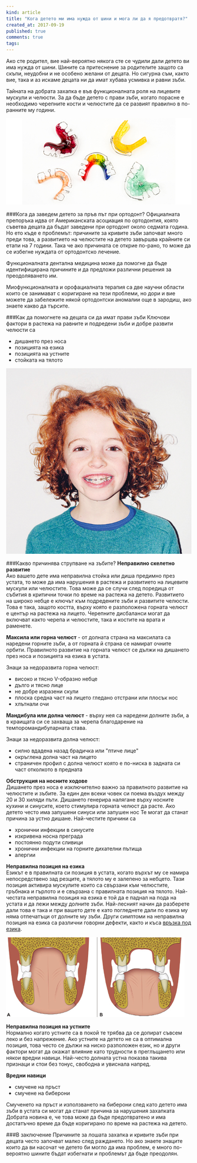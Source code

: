 ```yaml
---
kind: article
title: "Кога детето ми има нужда от шини и мога ли да я предотвратя?"
created_at: 2017-09-19
published: true
comments: true
tags:
--- 
```

Ако сте родител, вие най-вероятно някога сте се чудили дали детето ви има нужда от шини. Шините са притеснение за родителите защото са скъпи, неудобни и не особено желани от децата. Но сигурна съм, както вие, така и аз искаме децата ни да имат хубава усмивка и равни зъби.

Тайната на добрата захапка е във  функционалната роля на лицевите мускули и челюсти. За да бъде детето с прави зъби, когато порасне е необходимо черепните кости и челюстите да се развият правилно в по-ранните му години.

![braces2](/images/posts/braces2.jpg)

<!-- more -->

###Кога да заведем детето за пръв път при ортодонт?
Официалната препоръка идва от Американската асоциация по ортодонтия, която съветва децата да бъдат заведени при ортодонт около седмата година. Но ето къде е проблемът: причините за кривите зъби започват много преди това, а развитието на челюстите на детето завършва крайните си етапи на 7 години. Така че ако причината се открие по-рано, то може да се избегне нуждата от ортодонтско лечение.

Функционалната дентална медицина може да помогне да бъде идентифицирана причините и да предложи различни решения за преодоляването им.

Миофункционалната и орофациалната терапия са две научни области които се занимават с коригиране на тези проблеми, но дори и вие можете да забележите  някой ортодонтски аномалии още в зародиш, ако знаете какво да търсите.

###Как да помогнете на децата си да имат прави зъби
Ключови фактори в растежа на равните и подредени зъби и добре развити челюсти са<br />
- дишането през носа<br />
- позицията на езика<br />
- позицията на устните<br />
- стойката на тялото<br />

![braces](/images/posts/braces.jpg)

###Какво причинява струпване на зъбите?
**Неправилно скелетно развитие**<br />
Ако вашето дете има неправилна стойка или диша предимно през устата, то може да има нарушения в растежа и развитието на лицевите мускули или челюстите.  Това може да се случи след поредица от събития в критични точки по време на растежа на детето.
Развитието на широко  небце е ключът към подредените зъби и развитите челюсти. Това е така, защото костта, върху която е разположена горната челюст е център на растежа на лицето.  Черепните дисбаланси могат да включват както черепа и челюстите, така  и костите на врата и раменете.

**Максила или горна челюст** - от долната страна на максилата са наредени горните зъби, а от горната й страна се намират очните орбити. Правилното развитие на горната челюст  се дължи на  дишането през носа и позицията на езика в устата.<br />

Знаци за недоразвита горна челюст:<br />
- високо и тясно V-образно небце<br />
- дълго и тясно лице<br />
- не добре изразени скули<br />
- плоска средна част на лицето гледано отстрани или плосък нос<br />
- хлътнали очи<br />

**Мандибула или долна челюст** - върху нея са наредени долните зъби, а в  краищата си се захваща за черепа благодарение на темпоромандибуларната става.

Знаци за недоразвита долна челюст:<br />
- силно вдадена назад брадичка или "птиче лице"<br />
- окръглена долна част на лицето<br />
- страничен профил с долна челюст която е по-ниска в задната си част отколкото в предната<br />

**Обструкция на носните ходове**<br />
Дишането през носа е изключително важно за правилното развитие на челюстите и зъбите.  За  един ден всеки човек си поема въздух между 20 и 30 хиляди пъти.  Дишането генерира налягане върху носните кухини и синусите, което стимулира горната челюст да расте.
Ако детето често има запушени синуси или запушен нос Те могат да станат причина за устно дишане. Най-честите причини са<br />
- хронични инфекции в синусите<br />
- изкривена носна преграда<br />
- постоянно подути сливици<br />
- хронични инфекции на горните дихателни пътища<br />
- алергии<br />


**Неправилна позиция на езика**<br />
Езикът е в правилната си позиция в устата, когато върхът му се намира непосредствено зад  резците, а тялото му е залепено за небцето. Тази позиция активира мускулите които са свързани към челюстите,  гръбнака и гърлото и е свързана с правилната позиция на тялото.
Най-честата неправилна позиция на езика е той да е паднал на пода на устата и да лежи между долните зъби. Най-лесният начин да разберете дали това е така и при вашето дете е като погледнете  дали по езика му няма отпечатъци от долните му зъби. Други симптоми на неправилна позиция на езика са различни говорни дефекти, както и къса [връзка под езика](https://bezkaries.com/blog/2017-04-10-%D0%BA%D1%8A%D1%81%D0%B8-%D0%B2%D1%80%D1%8A%D0%B7%D0%BA%D0%B8-%D0%BD%D0%B0-%D0%B5%D0%B7%D0%B8%D0%BA-%D0%B8-%D1%83%D1%81%D1%82%D0%BD%D0%B0/).

 ![tongueposition](/images/posts/tongueposition.jpg)

**Неправилна позиция на устните**<br />
Нормално когато устните са в покой те трябва да се допират съвсем леко и без напрежение.  Ако устните на детето не са в оптимална позиция, това често се дължи на ниско разположен език, но и други фактори могат да окажат влияние като трудности в преглъщането или някои вредни навици. Най-често долната устна показва такива признаци и стои без тонус, свободна и увиснала напред.

**Вредни навици**<br />
- смучене на пръст<br />
- смучене на биберони<br />

Смученето на пръст и използването на биберони след като детето има зъби в устата си могат да станат причина за нарушения захапката Добрата новина е, че това може да бъде предотвратено и има достатъчно време да бъде коригирано по време на растежа на детето.

###В заключение
Причините за лошата захапка и кривите зъби при децата често започват малко след раждането. Но ако знаете  знаците които да ви насочат че детето би могло да има проблем, е много по-вероятно шините бъдат избегнати и проблемът да бъде преодолян.
